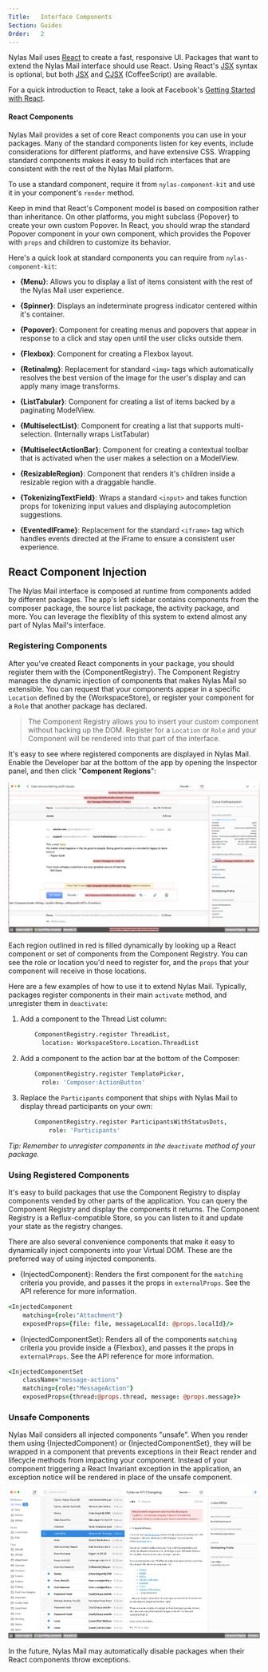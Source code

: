 ```yaml
---
Title:   Interface Components
Section: Guides
Order:   2
---
```


Nylas Mail uses [React](https://facebook.github.io/react/) to create a fast, responsive UI. Packages that want to extend the Nylas Mail interface should use React. Using React's [JSX](https://facebook.github.io/react/jsx-in-depth.html) syntax is optional, but both [JSX](https://facebook.github.io/react/jsx-in-depth.html) and [CJSX](https://github.com/jsdf/coffee-react) (CoffeeScript) are available.

For a quick introduction to React, take a look at Facebook's [Getting Started with React](https://facebook.github.io/react/getting-started.html).

#### React Components

Nylas Mail provides a set of core React components you can use in your packages. Many of the standard components listen for key events, include considerations for different platforms, and have extensive CSS. Wrapping standard components makes it easy to build rich interfaces that are consistent with the rest of the Nylas Mail platform.

To use a standard component, require it from `nylas-component-kit` and use it in your component's `render` method.

<p class="well">Keep in mind that React's Component model is based on composition rather than inheritance. On other platforms, you might subclass {Popover} to create your own custom Popover. In React, you should wrap the standard Popover component in your own component, which provides the Popover with <code>props</code> and children to customize its behavior.</p>


Here's a quick look at standard components you can require from `nylas-component-kit`:

- **{Menu}**: Allows you to display a list of items consistent with the rest of the Nylas Mail user experience.

- **{Spinner}**: Displays an indeterminate progress indicator centered within it's container.

- **{Popover}**: Component for creating menus and popovers that appear in response to a click and stay open until the user clicks outside them.

- **{Flexbox}**: Component for creating a Flexbox layout.

- **{RetinaImg}**: Replacement for standard `<img>` tags which automatically resolves the best version of the image for the user's display and can apply many image transforms.

- **{ListTabular}**: Component for creating a list of items backed by a paginating ModelView.

- **{MultiselectList}**: Component for creating a list that supports multi-selection. (Internally wraps ListTabular)

- **{MultiselectActionBar}**: Component for creating a contextual toolbar that is activated when the user makes a selection on a ModelView.

- **{ResizableRegion}**: Component that renders it's children inside a resizable region with a draggable handle.

- **{TokenizingTextField}**: Wraps a standard `<input>` and takes function props for tokenizing input values and displaying autocompletion suggestions.

- **{EventedIFrame}**: Replacement for the standard `<iframe>` tag which handles events directed at the iFrame to ensure a consistent user experience.

## React Component Injection

The Nylas Mail interface is composed at runtime from components added by different packages. The app's left sidebar contains components from the composer package, the source list package, the activity package, and more. You can leverage the flexiblity of this system to extend almost any part of Nylas Mail's interface.

### Registering Components

After you've created React components in your package, you should register them with the {ComponentRegistry}. The Component Registry manages the dynamic injection of components that makes Nylas Mail so extensible. You can request that your components appear in a specific `Location` defined by the {WorkspaceStore}, or register your component for a `Role` that another package has declared.

> The Component Registry allows you to insert your custom component without hacking up the DOM. Register for a `Location` or `Role` and your Component will be rendered into that part of the interface.

It's easy to see where registered components are displayed in Nylas Mail. Enable the Developer bar at the bottom of the app by opening the Inspector panel, and then click "**Component Regions**":

<img src="./images/injected-components.png">

Each region outlined in red is filled dynamically by looking up a React component or set of components from the Component Registry. You can see the role or location you'd need to register for, and the `props` that your component will receive in those locations.

Here are a few examples of how to use it to extend Nylas Mail. Typically, packages register components in their main `activate` method, and unregister them in `deactivate`:

1. Add a component to the Thread List column:

	```coffee
	    ComponentRegistry.register ThreadList,
	      location: WorkspaceStore.Location.ThreadList
	```

2. Add a component to the action bar at the bottom of the Composer:

	```coffee
	    ComponentRegistry.register TemplatePicker,
	      role: 'Composer:ActionButton'
	```

3. Replace the `Participants` component that ships with Nylas Mail to display thread participants on your own:

	```coffee
	    ComponentRegistry.register ParticipantsWithStatusDots,
	        role: 'Participants'
	```

*Tip: Remember to unregister components in the `deactivate` method of your package.*


### Using Registered Components

It's easy to build packages that use the Component Registry to display components vended by other parts of the application. You can query the Component Registry and display the components it returns. The Component Registry is a Reflux-compatible Store, so you can listen to it and update your state as the registry changes.

There are also several convenience components that make it easy to dynamically inject components into your Virtual DOM. These are the preferred way of using injected components.

- {InjectedComponent}: Renders the first component for the `matching` criteria you provide, and passes it the props in `externalProps`. See the API reference for more information.

```coffee
<InjectedComponent
    matching={role:"Attachment"}
    exposedProps={file: file, messageLocalId: @props.localId}/>
```

- {InjectedComponentSet}: Renders all of the components `matching` criteria you provide inside a {Flexbox}, and passes it the props in `externalProps`. See the API reference for more information.

```coffee
<InjectedComponentSet
    className="message-actions"
    matching={role:"MessageAction"}
    exposedProps={thread:@props.thread, message: @props.message}>
```

### Unsafe Components

Nylas Mail considers all injected components "unsafe". When you render them using {InjectedComponent} or {InjectedComponentSet}, they will be wrapped in a component that prevents exceptions in their React render and lifecycle methods from impacting your component. Instead of your component triggering a React Invariant exception in the application, an exception notice will be rendered in place of the unsafe component.

<img src="./images/unsafe-component-exception.png">

In the future, Nylas Mail may automatically disable packages when their React components throw exceptions.
